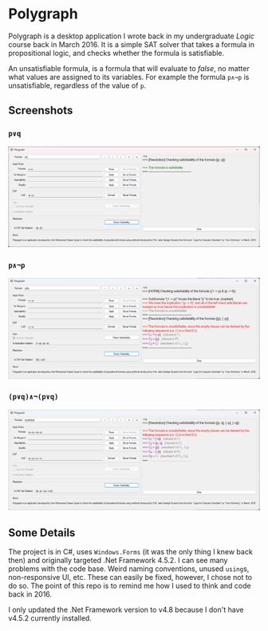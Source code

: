 # Polygraph

Polygraph is a desktop application I wrote back in my undergraduate _Logic_ course back in March 2016. It is a simple SAT solver that takes a formula in propositional logic, and checks whether the formula is satisfiable.

An unsatisfiable formula, is a formula that will evaluate to _false_, no matter what values are assigned to its variables.
For example the formula `p∧¬p` is unsatisfiable, regardless of the value of `p`.

## Screenshots

### `p∨q`

![p∨q](./screenshots/ss0.png)

### `p∧¬p`

![p∧¬p](./screenshots/ss1.png)

### `(p∨q)∧¬(p∨q)`

![(p∨q)∧¬(p∨q)](./screenshots/ss2.png)

## Some Details

The project is in C#, uses `Windows.Forms` (it was the only thing I knew back then) and originally targeted .Net Framework 4.5.2. I can see many problems with the code base. Weird naming conventions, unused `using`s, non-responsive UI, etc. These can easily be fixed, however, I chose not to do so. The point of this repo is to remind me how I used to think and code back in 2016.

I only updated the .Net Framework version to v4.8 because I don't have v4.5.2 currently installed.
